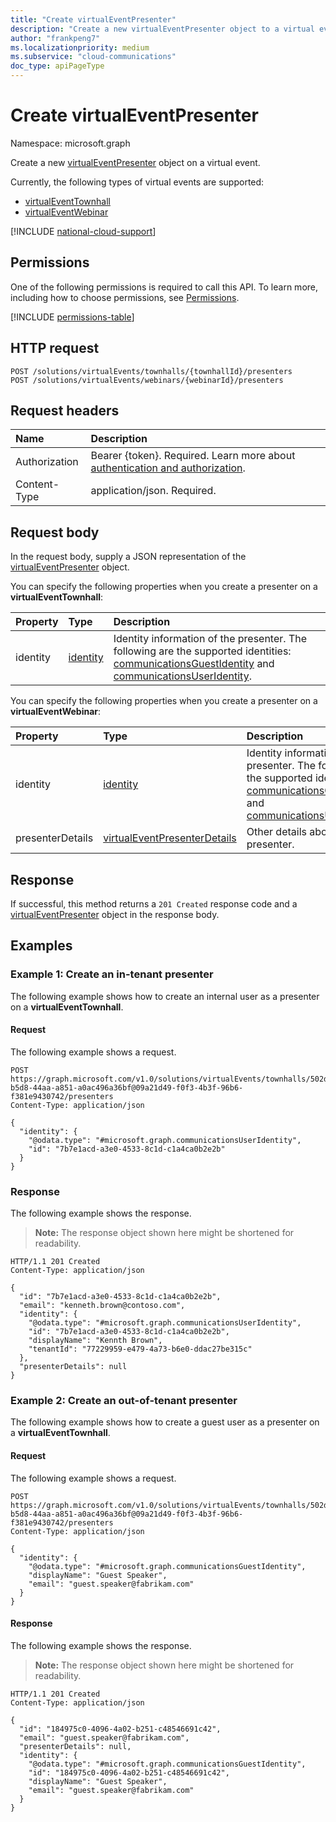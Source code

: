 ```yaml
---
title: "Create virtualEventPresenter"
description: "Create a new virtualEventPresenter object to a virtual event."
author: "frankpeng7"
ms.localizationpriority: medium
ms.subservice: "cloud-communications"
doc_type: apiPageType
---
```


# Create virtualEventPresenter

Namespace: microsoft.graph

Create a new [virtualEventPresenter](../resources/virtualeventpresenter.md) object on a virtual event.

Currently, the following types of virtual events are supported: 
- [virtualEventTownhall](../resources/virtualeventtownhall.md)
- [virtualEventWebinar](../resources/virtualeventwebinar.md)

[!INCLUDE [national-cloud-support](../../includes/global-only.md)]

## Permissions

One of the following permissions is required to call this API. To learn more, including how to choose permissions, see [Permissions](/graph/permissions-reference).

<!-- {
  "blockType": "permissions",
  "name": "virtualevent-post-presenters-permissions"
}
-->
[!INCLUDE [permissions-table](../includes/permissions/virtualevent-post-presenters-permissions.md)]

## HTTP request

<!-- {
  "blockType": "ignored"
}
-->

``` http
POST /solutions/virtualEvents/townhalls/{townhallId}/presenters
POST /solutions/virtualEvents/webinars/{webinarId}/presenters
```

## Request headers

|Name|Description|
|:---|:---|
|Authorization|Bearer {token}. Required. Learn more about [authentication and authorization](/graph/auth/auth-concepts).|
|Content-Type|application/json. Required.|

## Request body

In the request body, supply a JSON representation of the [virtualEventPresenter](../resources/virtualeventpresenter.md) object.

You can specify the following properties when you create a presenter on a **virtualEventTownhall**:

|Property|Type|Description|
|:---|:---|:---|
|identity|[identity](../resources/identity.md)|Identity information of the presenter. The following are the supported identities: [communicationsGuestIdentity](../resources/communicationsguestidentity.md) and [communicationsUserIdentity](../resources/communicationsuseridentity.md). |

You can specify the following properties when you create a presenter on a **virtualEventWebinar**:

|Property|Type|Description|
|:---|:---|:---|
|identity|[identity](../resources/identity.md)|Identity information of the presenter. The following are the supported identities: [communicationsGuestIdentity](../resources/communicationsguestidentity.md) and [communicationsUserIdentity](../resources/communicationsuseridentity.md). |
|presenterDetails|[virtualEventPresenterDetails](../resources/virtualeventpresenterdetails.md)|Other details about the presenter.|

## Response

If successful, this method returns a `201 Created` response code and a [virtualEventPresenter](../resources/virtualeventpresenter.md) object in the response body.

## Examples

### Example 1: Create an in-tenant presenter

The following example shows how to create an internal user as a presenter on a **virtualEventTownhall**.

#### Request

The following example shows a request.

<!-- {
  "blockType": "request",
  "name": "create_virtualeventpresenter_internal_",
  "sampleKeys": ["502dadea-b5d8-44aa-a851-a0ac496a36bf@09a21d49-f0f3-4b3f-96b6-f381e9430742"]
}
-->
``` http
POST https://graph.microsoft.com/v1.0/solutions/virtualEvents/townhalls/502dadea-b5d8-44aa-a851-a0ac496a36bf@09a21d49-f0f3-4b3f-96b6-f381e9430742/presenters
Content-Type: application/json

{
  "identity": {
    "@odata.type": "#microsoft.graph.communicationsUserIdentity",
    "id": "7b7e1acd-a3e0-4533-8c1d-c1a4ca0b2e2b"
  }
}
```

### Response

The following example shows the response.

>**Note:** The response object shown here might be shortened for readability.
<!-- {
  "blockType": "response",
  "truncated": true,
  "@odata.type": "microsoft.graph.virtualEventPresenter"
}
-->
``` http
HTTP/1.1 201 Created
Content-Type: application/json

{
  "id": "7b7e1acd-a3e0-4533-8c1d-c1a4ca0b2e2b",
  "email": "kenneth.brown@contoso.com",
  "identity": {
    "@odata.type": "#microsoft.graph.communicationsUserIdentity",
    "id": "7b7e1acd-a3e0-4533-8c1d-c1a4ca0b2e2b",
    "displayName": "Kennth Brown",
    "tenantId": "77229959-e479-4a73-b6e0-ddac27be315c"
  },
  "presenterDetails": null
}
```

### Example 2: Create an out-of-tenant presenter

The following example shows how to create a guest user as a presenter on a **virtualEventTownhall**. 

#### Request

The following example shows a request.

<!-- {
  "blockType": "request",
  "name": "create_virtualeventpresenter_external",
  "sampleKeys": ["502dadea-b5d8-44aa-a851-a0ac496a36bf@09a21d49-f0f3-4b3f-96b6-f381e9430742"]
}
-->
``` http
POST https://graph.microsoft.com/v1.0/solutions/virtualEvents/townhalls/502dadea-b5d8-44aa-a851-a0ac496a36bf@09a21d49-f0f3-4b3f-96b6-f381e9430742/presenters
Content-Type: application/json

{
  "identity": {
    "@odata.type": "#microsoft.graph.communicationsGuestIdentity",
    "displayName": "Guest Speaker",
    "email": "guest.speaker@fabrikam.com"
  }
}
```

#### Response

The following example shows the response.

>**Note:** The response object shown here might be shortened for readability.
<!-- {
  "blockType": "response",
  "truncated": true,
  "@odata.type": "microsoft.graph.virtualEventPresenter"
}
-->
``` http
HTTP/1.1 201 Created
Content-Type: application/json

{
  "id": "184975c0-4096-4a02-b251-c48546691c42",
  "email": "guest.speaker@fabrikam.com",
  "presenterDetails": null,
  "identity": {
    "@odata.type": "#microsoft.graph.communicationsGuestIdentity",
    "id": "184975c0-4096-4a02-b251-c48546691c42",
    "displayName": "Guest Speaker",
    "email": "guest.speaker@fabrikam.com"
  }
}
```


